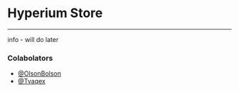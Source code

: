 # Hyperium Store
----
info - will do later

### Colabolators
- [@OlsonBolson](https://github.com/OlsonBolson-dev)
- [@Tvaqex](https://github.com/Tvaqex)
